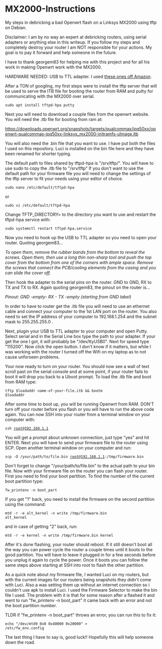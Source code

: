 # MX2000-Instructions
My steps in debricking a bad Openwrt flash on a Linksys MX2000 using tftp on Debian.

Disclaimer: I am by no way an expert at debricking routers, using serial adapters or anything else in this writeup.
If you follow my steps and completely destroy your router I am NOT responsible for your actions.
My goal is to pay it forward and help someone in the future.

I have to thank georgem83 for helping me with this project and for all his work in making Openwrt work with the MX2000.

HARDWARE NEEDED: USB to TTL adapter. I used <a href="https://www.amazon.com/dp/B0D76NNWVW?ref=ppx_yo2ov_dt_b_fed_asin_title">these ones off Amazon</a>.

After a TON of googling, my first steps were to install the tftp server that will be used to serve the ITB file for booting the router from RAM and putty for communicating with the MX2000 over serial.

<code>sudo apt install tftpd-hpa putty</code>

Next you will need to download a couple files from the openwrt website. You will need the .itb file for booting from ram at:

<a href="https://downloads.openwrt.org/snapshots/targets/qualcommax/ipq50xx/openwrt-qualcommax-ipq50xx-linksys_mx2000-initramfs-uImage.itb">https://downloads.openwrt.org/snapshots/targets/qualcommax/ipq50xx/openwrt-qualcommax-ipq50xx-linksys_mx2000-initramfs-uImage.itb</a>

You will also need the .bin file that you want to use. I have put both the files I used on this repository. Luci is installed on the bin file here and they have been renamed for shorter typing.

The default path to files shared by tftpd-hpa is "/srv/tftp/". You will have to use sudo to copy the .itb file to "/srv/tftp"
If you don't want to use the default path for your firmware file you will need to change the settings of the tftp server to fit your needs using your editor of choice.

<code>sudo nano /etc/default/tftpd-hpa</code>

or

<code>sudo vi /etc/default/tftpd-hpa</code>

Change TFTP_DIRECTORY= to the directory you want to use and restart the tftpd-hpa service with:

<code>sudo systemctl restart tftpd-hpa.service</code>

Now you need to hook up the USB to TTL adapter so you need to open your router. Quoting georgem83...

<i>To open them, remove the rubber bands from the bottom to reveal the screws. Open them, then use a long thin non-sharp tool and push the top cover from the bottom from one of the corners with ample space. Remove the screws that connect the PCB/cooling elements from the casing and you can slide the cover off.</i>

Then hook the adapter to the serial pins on the router. GND to GND, RX to TX and TX to RX. Again quoting georgem83, the pinout on the router is...

<i>Pinout: GND -empty- RX - TX -empty (starting from GND label)</i>

In order to have to router get the .itb file you will need to use an ethernet cable and connect your computer to the 1st LAN port on the router. You also need to set the IP address of your computer to 192.168.1.254 and the subnet mask to 255.255.255.0 .

Next, plugin your USB to TTL adapter to your computer and open Putty. Select serial and in the Serial Line box type the path to your adapter. If your get the one I got, it will probably be "/dev/ttyUSB0". Next for speed type "115200". Now click the open button. I don't know if it matters, but while I was working with the router I turned off the Wifi on my laptop as to not cause unforseen problems.

Your now ready to turn on your router. You should now see a wall of text scroll past on the serial console and at some point, 
if your router fails to boot it will drop you back to a Uboot prompt. To load the .itb file and boot from RAM type:

<code>tftp $loadaddr name-of-your-file.itb && bootm $loadaddr</code>

After some time to boot up, you will be running Openwrt from RAM. DON'T turn off your router before you flash or you will have to run the above code again. You can now SSH into your router from a terminal window on your computer with:

<code>ssh root@192.168.1.1</code>

You will get a prompt about unknown connection, just type "yes" and hit ENTER.
Next you will have to send your firmware file to the router using SCP. Open another terminal window on your computer and run:

<code>scp -O /your/path/to/file.bin root@192.168.1.1:/tmp/firmware.bin</code>

Don't forget to change "/your/path/to/file.bin" to the actual path to your bin file. Now with your firmware file on the router you can flash your router. First you need to find your boot partition. To find the number of the current boot partition type:

<code>fw_printenv -n boot_part</code>

If you get "1" back, you need to install the firmware on the second partition using the command:

<code>mtd -r -e alt_kernel -n write /tmp/firmware.bin alt_kernel</code>

and in case of getting "2" back, run:

<code>mtd -r -e kernel -n write /tmp/firmware.bin kernel</code>

After it's done flashing, your router should reboot. If it still doesn't boot all the way you can power cycle the router a couple times until it boots to the good partition. You will have to leave it plugged in for a few seconds before you unplug it again to cycle the power. Once it boots you can follow the same steps above starting at SSH into root to flash the other partition.

As a quick note about my firmware file, I wanted Luci on my routers, but with the current images for our routers being snapshots they didn't come with Luci. Also a was setting them up without an internet connection so i couldn't use apk to install Luci. I used the Firmware Selector to make the bin file I used. The problem with it is that for some reason after a flashed it and went to run "fw_printenv -n boot_part" it came back with an error and not the boot partition number.

TLDR if "fw_printenv -n boot_part" throws an error, you can run this to fix it:

<code>echo "/dev/mtd9 0x0 0x40000 0x20000" > /etc/fw_env.config</code>

The last thing I have to say is, good luck!! Hopefully this will help someone down the road.
